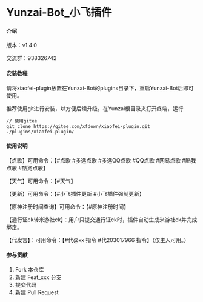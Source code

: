 ﻿# Yunzai-Bot_小飞插件

#### 介绍

版本：v1.4.0

交流群：938326742

#### 安装教程

请将xiaofei-plugin放置在Yunzai-Bot的plugins目录下，重启Yunzai-Bot后即可使用。

推荐使用git进行安装，以方便后续升级。在Yunzai根目录夹打开终端，运行

```
// 使用gitee
git clone https://gitee.com/xfdown/xiaofei-plugin.git ./plugins/xiaofei-plugin/

```

#### 使用说明

【点歌】可用命令：【#点歌 #多选点歌 #多选QQ点歌 #QQ点歌 #网易点歌 #酷我点歌 #酷狗点歌】

【天气】可用命令：【#天气】

【更新】可用命令：【#小飞插件更新 #小飞插件强制更新】

【原神注册时间查询】可用命令：【#原神注册时间】

【通行证ck转米游社ck】：用户只提交通行证ck时，插件自动生成米游社ck并完成绑定。

【代发言】：可用命令：【#代@xx 指令 #代203017966 指令】（仅主人可用。）

#### 参与贡献

1.  Fork 本仓库
2.  新建 Feat_xxx 分支
3.  提交代码
4.  新建 Pull Request